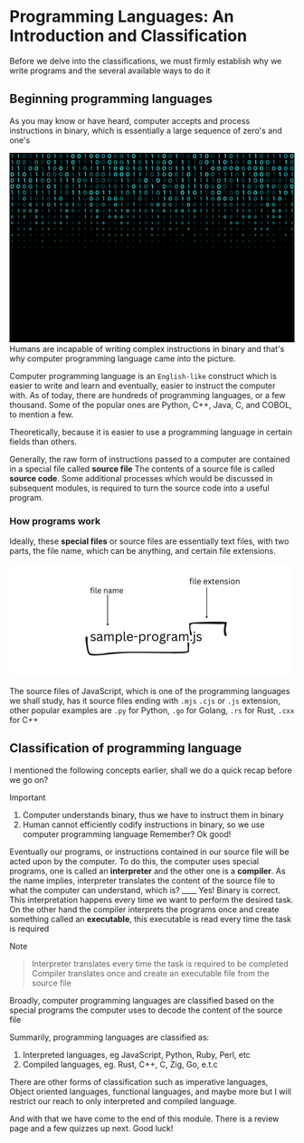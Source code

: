 # Programming Languages: An Introduction and Classification

Before we delve into the classifications, we must firmly establish why we write
programs and the several available ways to do it

## Beginning programming languages

As you may know or have heard, computer accepts and process instructions in
binary, which is essentially a large sequence of zero's and one's

![binaries](../assets//binay_numbers.png) Humans are incapable of writing
complex instructions in binary and that's why computer programming language came
into the picture.

Computer programming language is an `English-like` construct which is easier to
write and learn and eventually, easier to instruct the computer with. As of
today, there are hundreds of programming languages, or a few thousand. Some of
the popular ones are Python, C++, Java, C, and COBOL, to mention a few.

Theoretically, because it is easier to use a programming language in certain
fields than others.

Generally, the raw form of instructions passed to a computer are contained in a
special file called **source file** The contents of a source file is called
**source code**. Some additional processes which would be discussed in
subsequent modules, is required to turn the source code into a useful program.

### How programs work

Ideally, these **special files** or source files are essentially text files,
with two parts, the file name, which can be anything, and certain file
extensions.

![source file](../assets/source-file.png)

The source files of JavaScript, which is one of the programming languages we
shall study, has it source files ending with `.mjs` `.cjs` or `.js` extension,
other popular examples are `.py` for Python, `.go` for Golang, `.rs` for Rust,
`.cxx` for C++

## Classification of programming language

I mentioned the following concepts earlier, shall we do a quick recap before we
go on?

> [!IMPORTANT]
>
> 1. Computer understands binary, thus we have to instruct them in binary
> 2. Human cannot efficiently codify instructions in binary, so we use computer
> programming language Remember? Ok good!
>

Eventually our programs, or instructions contained in our source file will be
acted upon by the computer. To do this, the computer uses special programs, one
is called an **interpreter** and the other one is a **compiler**. As the name
implies, interpreter translates the content of the source file to what the
computer can understand, which is? ____ Yes! Binary is correct. This
interpretation happens every time we want to perform the desired task. On the
other hand the compiler interprets the programs once and create something called
an **executable**, this executable is read every time the task is required

> [!NOTE] 

> Interpreter translates every time the task is required to be completed
> Compiler translates once and create an executable file from the source file

Broadly, computer programming languages are classified based on the special
programs the computer uses to decode the content of the source file

Summarily, programming languages are classified as:

1. Interpreted languages, eg JavaScript, Python, Ruby, Perl, etc
2. Compiled languages, eg. Rust, C++, C, Zig, Go, e.t.c

There are other forms of classification such as imperative languages, Object
oriented languages, functional languages, and maybe more but I will restrict our
reach to only interpreted and compiled language.

And with that we have come to the end of this module. There is a review page and
a few quizzes up next. Good luck!
